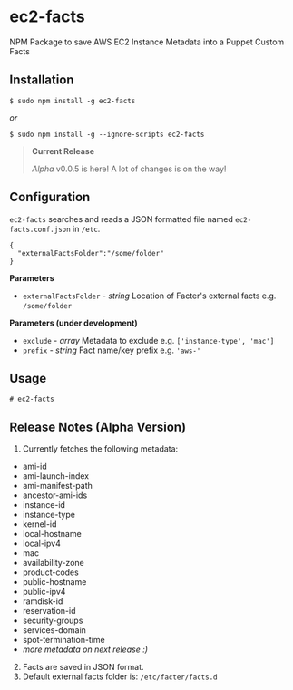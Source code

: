 # ec2-facts
NPM Package to save AWS EC2 Instance Metadata into a Puppet Custom Facts

## Installation

```
$ sudo npm install -g ec2-facts
```

_or_

```
$ sudo npm install -g --ignore-scripts ec2-facts
```

> **Current Release**
>
> _Alpha_ v0.0.5 is here! A lot of changes is on the way!

## Configuration

`ec2-facts` searches and reads a JSON formatted file named `ec2-facts.conf.json` in `/etc`.

```
{
  "externalFactsFolder":"/some/folder"
}
```

__Parameters__

* `externalFactsFolder` - _string_ Location of Facter's external facts e.g. `/some/folder`

__Parameters (under development)__

* `exclude` - _array_ Metadata to exclude  e.g. `['instance-type', 'mac']`
* `prefix` - _string_ Fact name/key prefix e.g.  `'aws-'`



## Usage

```
# ec2-facts
```

## Release Notes (Alpha Version)  

1. Currently fetches the following metadata:
  * ami-id
  * ami-launch-index
  * ami-manifest-path
  * ancestor-ami-ids
  * instance-id
  * instance-type
  * kernel-id
  * local-hostname
  * local-ipv4
  * mac
  * availability-zone
  * product-codes
  * public-hostname
  * public-ipv4
  * ramdisk-id
  * reservation-id
  * security-groups
  * services-domain
  * spot-termination-time
  * _more metadata on next release :)_

2. Facts are saved in JSON format.
3. Default external facts folder is: `/etc/facter/facts.d`

